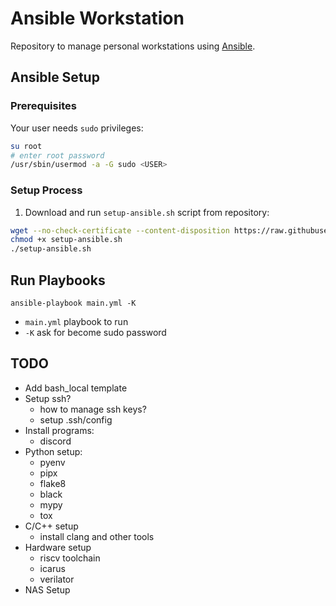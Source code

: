# Ansible Workstation
Repository to manage personal workstations using
[Ansible](https://www.ansible.com/).

## Ansible Setup

### Prerequisites
Your user needs `sudo` privileges:
```Bash
su root
# enter root password
/usr/sbin/usermod -a -G sudo <USER>
```

### Setup Process
1. Download and run `setup-ansible.sh` script from repository:
```Bash
wget --no-check-certificate --content-disposition https://raw.githubusercontent.com/P-Miranda/ansible-workstation/main/setup-ansible.sh
chmod +x setup-ansible.sh
./setup-ansible.sh
```

## Run Playbooks
```
ansible-playbook main.yml -K
```
- `main.yml` playbook to run
- `-K` ask for become sudo password

## TODO
- Add bash_local template
- Setup ssh?
    - how to manage ssh keys?
    - setup .ssh/config
- Install programs:
    - discord
- Python setup:
    - pyenv
    - pipx
    - flake8
    - black
    - mypy
    - tox
- C/C++ setup
    - install clang and other tools
- Hardware setup
    - riscv toolchain
    - icarus
    - verilator
- NAS Setup

